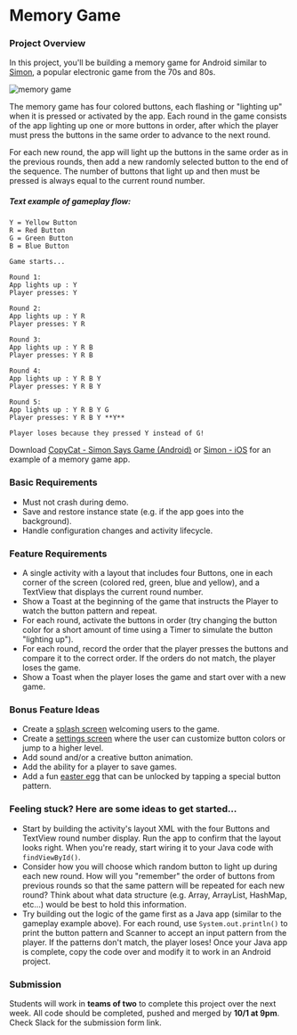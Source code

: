 # Memory Game

### Project Overview

In this project, you'll be building a memory game for Android similar to <a href="https://en.wikipedia.org/wiki/Simon_(game)">Simon</a>, a popular electronic game from the 70s and 80s.

![memory game](http://www.neatstuff.net/games/Simon.JPG)


The memory game has four colored buttons, each flashing or "lighting up" when it is pressed or activated by the app. Each round in the game consists of the app lighting up one or more buttons in order, after which the player must press the buttons in the same order to advance to the next round. 

For each new round, the app will light up the buttons in the same order as in the previous rounds, then add a new randomly selected button to the end of the sequence. The number of buttons that light up and then must be pressed is always equal to the current round number.

##### Text example of gameplay flow:

```
Y = Yellow Button  
R = Red Button  
G = Green Button  
B = Blue Button  

Game starts...

Round 1:
App lights up : Y
Player presses: Y

Round 2:
App lights up : Y R
Player presses: Y R

Round 3:
App lights up : Y R B
Player presses: Y R B

Round 4:
App lights up : Y R B Y
Player presses: Y R B Y

Round 5:
App lights up : Y R B Y G
Player presses: Y R B Y **Y**

Player loses because they pressed Y instead of G!
```

Download [CopyCat - Simon Says Game (Android)](https://play.google.com/store/apps/details?id=com.jgames.shapegame&hl=en) or [Simon - iOS](https://itunes.apple.com/us/app/simon-vintage-electronic-game/id909886468?mt=8) for an example of a memory game app.

### Basic Requirements
- Must not crash during demo.
- Save and restore instance state (e.g. if the app goes into the background).
- Handle configuration changes and activity lifecycle.

### Feature Requirements
- A single activity with a layout that includes four Buttons, one in each corner of the screen (colored red, green, blue and yellow), and a TextView that displays the current round number.
- Show a Toast at the beginning of the game that instructs the Player to watch the button pattern and repeat.
- For each round, activate the buttons in order (try changing the button color for a short amount of time using a Timer to simulate the button "lighting up").
- For each round, record the order that the player presses the buttons and compare it to the correct order. If the orders do not match, the player loses the game.
- Show a Toast when the player loses the game and start over with a new game.

### Bonus Feature Ideas
- Create a [splash screen](https://www.bignerdranch.com/blog/splash-screens-the-right-way/) welcoming users to the game.
- Create a [settings screen](https://developer.android.com/guide/topics/ui/settings.html) where the user can customize button colors or jump to a higher level.
- Add sound and/or a creative button animation.
- Add the ability for a player to save games.
- Add a fun <a href="https://en.wikipedia.org/wiki/Easter_egg_(media)">easter egg</a> that can be unlocked by tapping a special button pattern.

### Feeling stuck? Here are some ideas to get started...
- Start by building the activity's layout XML with the four Buttons and TextView round number display. Run the app to confirm that the layout looks right. When you're ready, start wiring it to your Java code with `findViewById()`.
- Consider how you will choose which random button to light up during each new round. How will you "remember" the order of buttons from previous rounds so that the same pattern will be repeated for each new round? Think about what data structure (e.g. Array, ArrayList, HashMap, etc...) would be best to hold this information. 
- Try building out the logic of the game first as a Java app (similar to the gameplay example above). For each round, use `System.out.println()` to print the button pattern and Scanner to accept an input pattern from the player. If the patterns don't match, the player loses! Once your Java app is complete, copy the code over and modify it to work in an Android project.

### Submission

Students will work in **teams of two** to complete this project over the next week. All code should be completed, pushed and merged by **10/1 at 9pm**. Check Slack for the submission form link.
